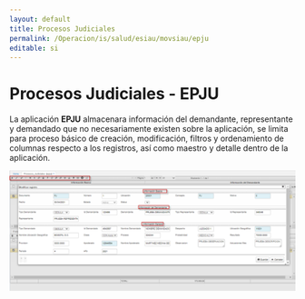 ```yaml
---
layout: default
title: Procesos Judiciales
permalink: /Operacion/is/salud/esiau/movsiau/epju
editable: si
---
```


# Procesos Judiciales - EPJU

La aplicación **EPJU** almacenara información del demandante, representante y demandado que no necesariamente existen sobre la aplicación, se limita para proceso básico de creación, modificación, filtros y ordenamiento de columnas respecto a los registros, así como maestro y detalle dentro de la aplicación.

![](epju.png)





